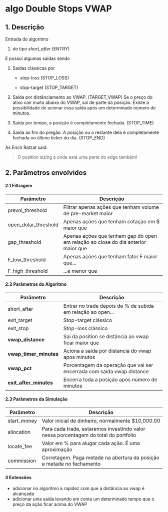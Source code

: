 # algo Double Stops VWAP


## 1. Descrição

Entrada do algoritmo

1. do tipo *short_after* (ENTRY) 

E possui algumas saídas sendo
	
1. Saídas clássicas por 
	
	* stop-loss (STOP_LOSS)

	* stop-target (STOP_TARGET)

2. Saída por distânciamento ao VWAP. (TARGET_VWAP) Se o preço do ativo cair muito abaixo do VWAP, sai de parte da posição. Existe a possibilidade de acionar essa saída após um determinado número de minutos.

3. Saída por tempo, a posição é completamente fechada. (STOP_TIME)

4. Saída ao fim do pregão. A posição ou o restante dela é completamente fechada no último ticker do dia. (STOP_END)

As Erich Ratzat said:

> O position sizing é onde está
> uma parte do edge também!

## 2. Parâmetros envolvidos

#### 2.1 Filtragem

Parâmetro | Descrição 
----------|----------
prevol_threshold | Filtrar apenas ações que tenham volume de pre-market maior
open_dolar_threshold | Apenas ações que tenham cotação em $ maior que
gap_threshold | Apenas ações que tenham gap do open em relação ao close do dia anterior maior que
F_low_threshold | Apenas ações que tenham fator F maior que...
F_high_threshold | ...e menor que

#### 2.2 Parâmetros do Algoritmo

Parâmetro | Descrição 
----------|----------
short_after | Entrar no trade depois de % de subida em relação ao open...
exit_target | Stop-target clássico
exit_stop | Stop-loss clássico
**vwap_distance** | Sai da position se distância ao vwap ficar maior que
**vwap_timer_minutes** | Aciona a saída por distancia do vwap apos minutos
**vwap_pct** | Porcentagem da operação que vai ser encerrada com saída vwap distance
**exit_after_minutes** | Encerra toda a posição após número de minutos


#### 2.3 Parâmetros da Simulação

Parâmetro | Descrição 
----------|----------
start_money | Valor inicial de dinheiro, normalmente $10,000.00
allocation | Para cada trade, estaremos investindo valor nessa porcentagem do total do portfolio
locate_fee | Valor em % para alugar cada ação. É uma aproximação
commission | Corretagem. Paga metade na abertura da posição e metade no fechamento


#### 3 Extensões

* adicionar no algoritmo a rapidez com que a distância ao vwap é alcançada
* adicionar uma saída levando em conta um determinado tempo que o preço da ação ficar acima do VWAP
